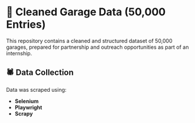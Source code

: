 # 🧹 Cleaned Garage Data (50,000 Entries)

This repository contains a cleaned and structured dataset of 50,000 garages, prepared for partnership and outreach opportunities as part of an internship.

## 🕷️ Data Collection

Data was scraped using:
- **Selenium**
- **Playwright**
- **Scrapy**
